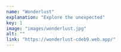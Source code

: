 ```yaml
---
name: "Wonderlust"
explanation: "Explore the unexpected"
key: 1
image: "images/wonderlust.jpg"
alt: ""
link: "https://wonderlust-cdeb9.web.app/"
---
```

